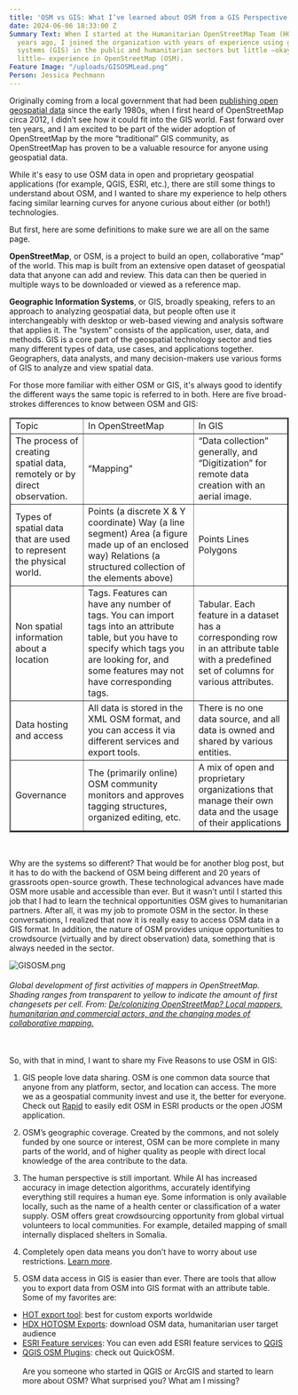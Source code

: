```yaml
---
title: 'OSM vs GIS: What I’ve learned about OSM from a GIS Perspective'
date: 2024-06-06 18:33:00 Z
Summary Text: When I started at the Humanitarian OpenStreetMap Team (HOT) almost three
  years ago, I joined the organization with years of experience using geographic information
  systems (GIS) in the public and humanitarian sectors but little —okay, embarrassingly
  little— experience in OpenStreetMap (OSM).
Feature Image: "/uploads/GISOSMLead.png"
Person: Jessica Pechmann
---
```


Originally coming from a local government that had been [publishing open geospatial data](https://gis.utah.gov/about/history/) since the early 1980s, when I first heard of OpenStreetMap circa 2012, I didn’t see how it could fit into the GIS world. Fast forward over ten years, and I am excited to be part of the wider adoption of OpenStreetMap by the more “traditional” GIS community, as OpenStreetMap has proven to be a valuable resource for anyone using geospatial data. 

While it's easy to use OSM data in open and proprietary geospatial applications (for example, QGIS, ESRI, etc.), there are still some things to understand about OSM, and I wanted to share my experience to help others facing similar learning curves for anyone curious about either (or both!) technologies.

But first, here are some definitions to make sure we are all on the same page. 

**OpenStreetMap**, or OSM, is a project to build an open, collaborative “map” of the world. This map is built from an extensive open dataset of geospatial data that anyone can add and review. This data can then be queried in multiple ways to be downloaded or viewed as a reference map. 

**Geographic Information Systems**, or GIS, broadly speaking, refers to an approach to analyzing geospatial data, but people often use it interchangeably with desktop or web-based viewing and analysis software that applies it. The “system” consists of the application, user, data, and methods. GIS is a core part of the geospatial technology sector and ties many different types of data, use cases, and applications together. Geographers, data analysts, and many decision-makers use various forms of GIS to analyze and view spatial data. 

For those more familiar with either OSM or GIS, it's always good to identify the different ways the same topic is referred to in both. Here are five broad-strokes differences to know between OSM and GIS:

<table border="2">
<tbody>
<tr>
<td>Topic</td>
<td>In OpenStreetMap </td>
<td>In GIS</td>
</tr>
<tr>
<td>The process of creating spatial data, remotely or by direct observation.</td>
<td>“Mapping”</td>
<td>“Data collection” generally, and “Digitization” for remote data creation with an aerial image.</td>
</tr>
<tr>
<td>Types of spatial data that are used to represent the physical world.</td>
<td>Points (a discrete X & Y coordinate)
Way (a line segment)
Area (a figure made up of an enclosed way) 
Relations (a structured collection of the elements above) </td>
<td>Points
Lines
Polygons
</td>
</tr>
<tr>
<td>Non spatial information about a location </td>
<td>Tags. Features can have any number of tags. 
You can import tags into an attribute table, but you have to specify which tags you are looking for, and some features may not have corresponding tags. 
</td>
<td>Tabular. Each feature in a dataset has a corresponding row in an attribute table with a predefined set of columns for various attributes.</td>
</tr>
<tr>
<td>Data hosting and access</td>
<td>All data is stored in the XML OSM format, and you can access it via different services and export tools. </td>
<td>There is no one data source, and all data is owned and shared by various entities.</td>
</tr>
<tr>
<td>Governance</td>
<td>The (primarily online) OSM community monitors and approves tagging structures, organized editing, etc. </td>
<td>A mix of open and proprietary organizations that manage their own data and the usage of their applications</td>
</tr>
</tbody>
</table>
<br>

Why are the systems so different? That would be for another blog post, but it has to do with the backend of OSM being different and 20 years of grassroots open-source growth. These technological advances have made OSM more usable and accessible than ever. But it wasn’t until I started this job that I had to learn the technical opportunities OSM gives to humanitarian partners. After all, it was my job to promote OSM in the sector. In these conversations, I realized that now it is really easy to access OSM data in a GIS format. In addition, the nature of OSM provides unique opportunities to crowdsource (virtually and by direct observation) data, something that is always needed in the sector. 

![GISOSM.png](/uploads/GISOSM.png)
<figcaption align = "left"><h6>Global development of first activities of mappers in OpenStreetMap. Shading ranges from transparent to yellow to indicate the amount of first changesets per cell. From: <a href="https://link.springer.com/article/10.1007/s10708-021-10547-7">De/colonizing OpenStreetMap? Local mappers, humanitarian and commercial actors, and the changing modes of collaborative mapping.</a></h6></figcaption>
<br>
So, with that in mind, I want to share my Five Reasons to use OSM in GIS:

1. GIS people love data sharing. OSM is one common data source that anyone from any platform, sector, and location can access. The more we as a geospatial community invest and use it, the better for everyone. Check out [Rapid](https://wiki.openstreetmap.org/wiki/Rapid) to easily edit OSM in ESRI products or the open JOSM application. 

2. OSM’s geographic coverage. Created by the commons, and not solely funded by one source or interest, OSM can be more complete in many parts of the world, and of higher quality as people with direct local knowledge of the area contribute to the data.

3. The human perspective is still important. While AI has increased accuracy in image detection algorithms, accurately identifying everything still requires a human eye. Some information is only available locally, such as the name of a health center or classification of a water supply. OSM offers great crowdsourcing opportunity from global virtual volunteers to local communities. For example, detailed mapping of small internally displaced shelters in Somalia. 

4. Completely open data means you don’t have to worry about use restrictions. [Learn more](https://www.openstreetmap.org/copyright).  

5. OSM data access in GIS is easier than ever. There are tools that allow you to export data from OSM into GIS format with an attribute table. Some of my favorites are:

<ul>
  <li><a href="https://export.hotosm.org/v3/">HOT export tool</a>: best for custom exports worldwide</li>
  <li><a href="https://data.humdata.org/organization/hot?">HDX HOTOSM Exports</a>: download OSM data, humanitarian user target audience</li>
  <li><a href="https://www.arcgis.com/home/group.html?id=66d66956ab444ae89e8265f008704d4b#overview">ESRI Feature services</a>: You can even add ESRI feature services to <a href="https://www.geographyrealm.com/how-to-add-data-from-arcgis-online-to-qgis/">QGIS</a></li>
<li><a href="https://gisgeography.com/qgis-openstreetmap/">QGIS OSM Plugins</a>: check out QuickOSM.
<br> 
<br>
Are you someone who started in QGIS or ArcGIS and started to learn more about OSM? What surprised you? What am I missing?
